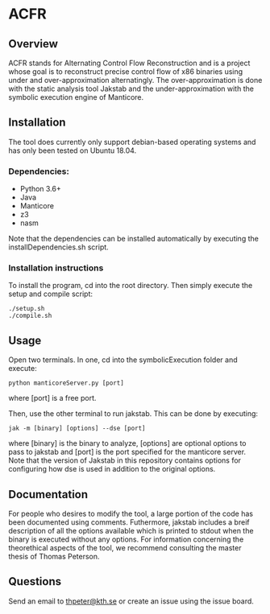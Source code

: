 # ACFR
## Overview
ACFR stands for Alternating Control Flow Reconstruction and is a project whose goal is to reconstruct precise control flow of x86 binaries using under and over-approximation alternatingly. The over-approximation is done with the static analysis tool Jakstab and the under-approximation with the symbolic execution engine of Manticore.
## Installation

The tool does currently only support debian-based operating systems and has only been tested on Ubuntu 18.04.

### Dependencies: 
* Python 3.6+
* Java
* Manticore
* z3
* nasm

Note that the dependencies can be installed automatically by executing the installDependencies.sh script.

### Installation instructions
To install the program, cd into the root directory. Then simply execute the setup and compile script:
```
./setup.sh
./compile.sh
```

## Usage
Open two terminals. In one, cd into the symbolicExecution folder and execute:
```
python manticoreServer.py [port]
```
where [port] is a free port.

Then, use the other terminal to run jakstab. This can be done by executing:
```
jak -m [binary] [options] --dse [port]
```
where [binary] is the binary to analyze, [options] are optional options to pass to jakstab and [port] is the port specified for the manticore server. Note that the version of Jakstab in this repository contains options for configuring how dse is used in addition to the original options.

## Documentation
For people who desires to modify the tool, a large portion of the code has been documented using comments. Futhermore, jakstab includes a breif description of all the options available which is printed to stdout when the binary is executed without any options. For information concerning the theorethical aspects of the tool, we recommend consulting the master thesis of Thomas Peterson.

## Questions
Send an email to thpeter@kth.se or create an issue using the issue board.
